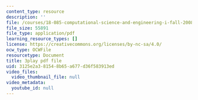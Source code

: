 ```yaml
---
content_type: resource
description: ''
file: /courses/18-085-computational-science-and-engineering-i-fall-2008/3125e2a381548b65a677d36f583913ed_bciGyT6eeOE.pdf
file_size: 55891
file_type: application/pdf
learning_resource_types: []
license: https://creativecommons.org/licenses/by-nc-sa/4.0/
ocw_type: OCWFile
resourcetype: Document
title: 3play pdf file
uid: 3125e2a3-8154-8b65-a677-d36f583913ed
video_files:
  video_thumbnail_file: null
video_metadata:
  youtube_id: null
---
```


